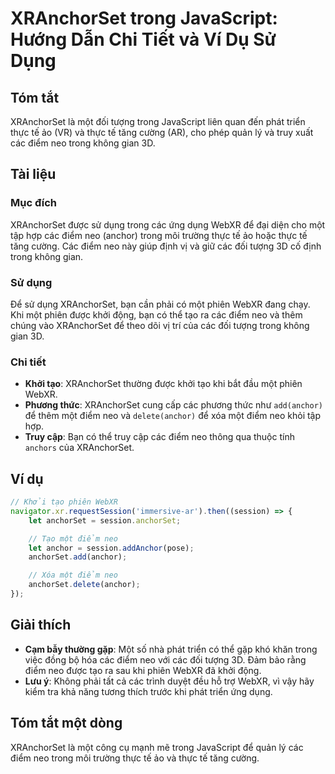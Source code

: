 <!--
Meta Description: # XRAnchorSet trong JavaScript: Hướng Dẫn Chi Tiết và Ví Dụ Sử Dụng ## Tóm tắt XRAnchorSet là một đối tượng trong JavaScript liên quan đến phát triển ...
Meta Keywords: các, một, điểm, neo, trong
-->

# XRAnchorSet trong JavaScript: Hướng Dẫn Chi Tiết và Ví Dụ Sử Dụng

## Tóm tắt
XRAnchorSet là một đối tượng trong JavaScript liên quan đến phát triển thực tế ảo (VR) và thực tế tăng cường (AR), cho phép quản lý và truy xuất các điểm neo trong không gian 3D.

## Tài liệu
### Mục đích
XRAnchorSet được sử dụng trong các ứng dụng WebXR để đại diện cho một tập hợp các điểm neo (anchor) trong môi trường thực tế ảo hoặc thực tế tăng cường. Các điểm neo này giúp định vị và giữ các đối tượng 3D cố định trong không gian.

### Sử dụng
Để sử dụng XRAnchorSet, bạn cần phải có một phiên WebXR đang chạy. Khi một phiên được khởi động, bạn có thể tạo ra các điểm neo và thêm chúng vào XRAnchorSet để theo dõi vị trí của các đối tượng trong không gian 3D.

### Chi tiết
- **Khởi tạo**: XRAnchorSet thường được khởi tạo khi bắt đầu một phiên WebXR.
- **Phương thức**: XRAnchorSet cung cấp các phương thức như `add(anchor)` để thêm một điểm neo và `delete(anchor)` để xóa một điểm neo khỏi tập hợp.
- **Truy cập**: Bạn có thể truy cập các điểm neo thông qua thuộc tính `anchors` của XRAnchorSet.

## Ví dụ
```javascript
// Khởi tạo phiên WebXR
navigator.xr.requestSession('immersive-ar').then((session) => {
    let anchorSet = session.anchorSet;

    // Tạo một điểm neo
    let anchor = session.addAnchor(pose);
    anchorSet.add(anchor);

    // Xóa một điểm neo
    anchorSet.delete(anchor);
});
```

## Giải thích
- **Cạm bẫy thường gặp**: Một số nhà phát triển có thể gặp khó khăn trong việc đồng bộ hóa các điểm neo với các đối tượng 3D. Đảm bảo rằng điểm neo được tạo ra sau khi phiên WebXR đã khởi động.
- **Lưu ý**: Không phải tất cả các trình duyệt đều hỗ trợ WebXR, vì vậy hãy kiểm tra khả năng tương thích trước khi phát triển ứng dụng.

## Tóm tắt một dòng
XRAnchorSet là một công cụ mạnh mẽ trong JavaScript để quản lý các điểm neo trong môi trường thực tế ảo và thực tế tăng cường.